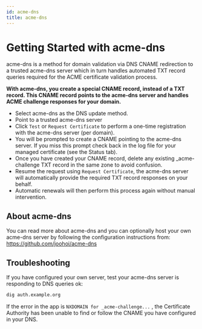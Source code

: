 ```yaml
---
id: acme-dns
title: acme-dns
---
```


# Getting Started with acme-dns

acme-dns is a method for domain validation via DNS CNAME redirection to a trusted acme-dns server which in turn handles automated TXT record queries required for the ACME certificate validation process.

**With acme-dns, you create a special CNAME record, instead of a TXT record. This CNAME record points to the acme-dns server and handles ACME challenge responses for your domain.**

- Select acme-dns as the DNS update method.
- Point to a trusted acme-dns server
- Click `Test` or `Request Certificate` to perform a one-time registration with the acme-dns server (per domain).
- You will be prompted to create a CNAME pointing to the acme-dns server. If you miss this prompt check back in the log file for your managed certificate (see the Status tab).
- Once you have created your CNAME record, delete any existing \_acme-challenge TXT record in the same zone to avoid confusion.
- Resume the request using `Request Certificate`, the acme-dns server will automatically provide the required TXT record responses on your behalf.
- Automatic renewals will then perform this process again without manual intervention.

## About acme-dns

You can read more about acme-dns and you can optionally host your own acme-dns server by following the configuration instructions from:
https://github.com/joohoi/acme-dns

## Troubleshooting

If you have configured your own server, test your acme-dns server is responding to DNS queries ok:

```bash
dig auth.example.org
```

If the error in the app is `NXDOMAIN for _acme-challenge...` , the Certificate Authority has been unable to find or follow the CNAME you have configured in your DNS.
